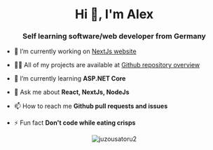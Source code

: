 <h1 align="center">Hi 👋, I'm Alex</h1>
<h3 align="center">Self learning software/web developer from Germany</h3>

- 🔭 I’m currently working on [NextJs website](https://github.com/JuzouSatoru2/NextJs-Website)

- 👨‍💻 All of my projects are available at [Github repository overview](https://github.com/JuzouSatoru2?tab=repositories)

- 🌱 I’m currently learning **ASP.NET Core**


- 💬 Ask me about **React, NextJs, NodeJs**

- 📫 How to reach me **Github pull requests and issues**

- ⚡ Fun fact **Don't code while eating crisps**

<p align="center"> <img src="https://github-readme-stats.vercel.app/api?username=juzousatoru2&show_icons=true" alt="juzousatoru2" /> </p>

